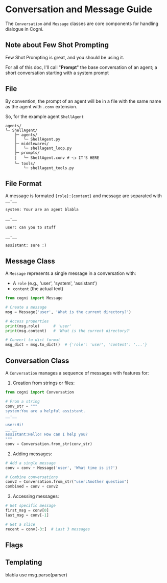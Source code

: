 # Conversation and Message Guide

The `Conversation` and `Message` classes are core components for handling dialogue in Cogni.

## Note about Few Shot Prompting

Few Shot Prompting is great, and you should be using it.

For all of this doc, I'll call "**Prompt**" the base conversation of an agent; a short conversation starting with a system prompt

## File

By convention, the prompt of an agent will be in a file with the same name as the agent with `.conv` extension.

So, for the example agent `ShellAgent`
```
agents/
└─ ShellAgent/
    ├─ agents/
    │   └─ ShellAgent.py 
    ├─ middlewares/
    │   └─ shellagent_loop.py
    ├─ prompts/
    │   └─ ShellAgent.conv # 👈 IT'S HERE
    └─ tools/
        └─ shellagent_tools.py 
```

## File Format

A message is formated `{role}:{content}` and message are separated with `__-__`

```
system: Your are an agent blabla

__-__

user: can you to stuff

__-__

assistant: sure :)
```

## Message Class

A `Message` represents a single message in a conversation with:

- A `role` (e.g., 'user', 'system', 'assistant')
- `content` (the actual text)

```python
from cogni import Message

# Create a message
msg = Message('user', 'What is the current directory?')

# Access properties
print(msg.role)      # 'user'
print(msg.content)   # 'What is the current directory?'

# Convert to dict format
msg_dict = msg.to_dict()  # {'role': 'user', 'content': '...'}
```

## Conversation Class

A `Conversation` manages a sequence of messages with features for:

1. Creation from strings or files:
```python
from cogni import Conversation

# From a string
conv_str = """
system:You are a helpful assistant.
__-__

user:Hi!
__-__
assistant:Hello! How can I help you?
"""
conv = Conversation.from_str(conv_str)
```

2. Adding messages:
```python
# Add a single message
conv = conv + Message('user', 'What time is it?')

# Combine conversations
conv2 = Conversation.from_str("user:Another question")
combined = conv + conv2
```

3. Accessing messages:
```python
# Get specific message
first_msg = conv[0]
last_msg = conv[-1]

# Get a slice
recent = conv[-3:]  # Last 3 messages
```

## Flags

## Templating
blabla use msg.parse(parser)